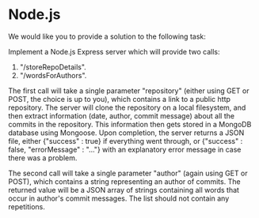 Node.js
=======

We would like you to provide a solution to the following task:

Implement a Node.js Express server which will provide two calls:
1) "/storeRepoDetails".
2) "/wordsForAuthors".

The first call will take a single parameter "repository" (either using GET or POST, the choice is up to you), which contains a link to a public http repository. The server will clone the repository on a local filesystem, and then extract information (date, author, commit message) about all the commits in the repository. This information then gets stored in a MongoDB database using Mongoose. Upon completion, the server returns a JSON file, either {"success" : true} if everything went through, or {"success" : false, "errorMessage" : "..."} with an explanatory error message in case there was a problem.

The second call will take a single parameter "author" (again using GET or POST), which contains a string representing an author of commits. The returned value will be a JSON array of strings containing all words that occur in author's commit messages. The list should not contain any repetitions.

